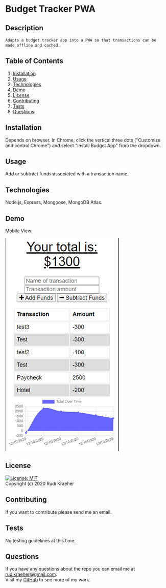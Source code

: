 # Budget Tracker PWA

## Description
    Adapts a budget tracker app into a PWA so that transactions can be made offline and cached.
    
## Table of Contents 
1. [Installation](#installation)
2. [Usage](#usage)
3. [Technologies](#technologies)
4. [Demo](#demo)
5. [License](#license)
6. [Contributing](#contributing)
7. [Tests](#tests)
8. [Questions](#questions)
    
## Installation
Depends on browser. In Chrome, click the vertical three dots ("Customize and control Chrome") and select "Install Budget App" from the dropdown. 

## Usage
Add or subtract funds associated with a transaction name. 

## Technologies
Node.js, Express, Mongoose, MongoDB Atlas.

## Demo
Mobile View:

![Screenshot of deployed app](/public/demo.png)    

## License 
[![License: MIT](https://img.shields.io/badge/License-MIT-yellow.svg)](https://opensource.org/licenses/MIT)  
Copyright (c) 2020 Rudi Kraeher
    
## Contributing
If you want to contribute please send me an email.
    
## Tests
No testing guidelines at this time.
    
## Questions
If you have any questions about the repo you can email me at rudikraeher@gmail.com.  
Visit my [GitHub](https://github.com/rkraeher) to see more of my work.